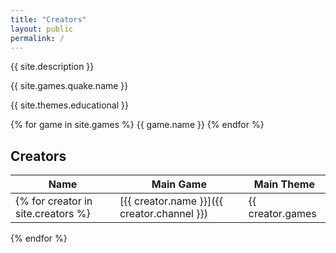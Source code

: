 ```yaml
---
title: "Creators"
layout: public
permalink: /
---
```


{{ site.description }}

{{ site.games.quake.name }}

{{ site.themes.educational }}

{% for game in site.games %}
{{ game.name }}
{% endfor %}

## Creators

| Name | Main Game | Main Theme |
| --- | --- | --- |
{% for creator in site.creators %}| [{{ creator.name }}]({{ creator.channel }}) | {{ creator.games | first }} | {{ creator.themes }} |
{% endfor %}
